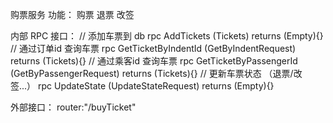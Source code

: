 购票服务
功能：
    购票
    退票
    改签
    

内部 RPC 接口：
// 添加车票到 db 
rpc AddTickets (Tickets) returns (Empty){}
// 通过订单id 查询车票 
rpc GetTicketByIndentId (GetByIndentRequest) returns (Tickets){}
// 通过乘客id 查询车票
rpc GetTicketByPassengerId (GetByPassengerRequest) returns (Tickets){}
// 更新车票状态 （退票/改签...）
rpc UpdateState (UpdateStateRequest) returns (Empty){}

外部接口：
router:"/buyTicket" 
